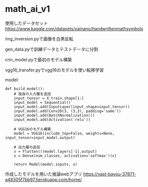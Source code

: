 # math_ai_v1

使用したデータセット
https://www.kaggle.com/datasets/xainano/handwrittenmathsymbols

img_inversion.pyで画像を白黒反転

gen_data.pyで訓練データとテストデータに分割

cnn_model.pyで最初のモデル構築

vgg16_transfer.pyでvgg16のモデルを使い転移学習

model:

```
def build_model():
    # 独自の入力層を追加
    input_tensor = X_train.shape[1:]
    input_model = Sequential()
    input_model.add(InputLayer(input_shape=input_tensor))
    input_model.add(Conv2D(3, (3,3), padding='same'))
    input_model.add(BatchNormalization())
    input_model.add(Activation('relu'))

    # VGG16のモデル構築
    model = VGG16(include_top=False, weights=None, input_tensor=input_model.output)
    
    # 出力層の追加
    x = Flatten()(model.layers[-1].output)
    x = Dense(num_classes, activation='softmax')(x)
    
    return Model(model.inputs, x) 
```


作成したモデルを用いた推論webアプリ
https://vast-bayou-37871-a48305f7bb97.herokuapp.com/home/
